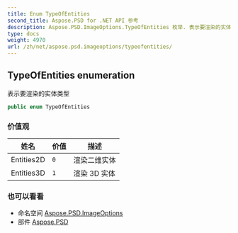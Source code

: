 ```yaml
---
title: Enum TypeOfEntities
second_title: Aspose.PSD for .NET API 参考
description: Aspose.PSD.ImageOptions.TypeOfEntities 枚举. 表示要渲染的实体类型
type: docs
weight: 4970
url: /zh/net/aspose.psd.imageoptions/typeofentities/
---
```

## TypeOfEntities enumeration

表示要渲染的实体类型

```csharp
public enum TypeOfEntities
```

### 价值观

| 姓名 | 价值 | 描述 |
| --- | --- | --- |
| Entities2D | `0` | 渲染二维实体 |
| Entities3D | `1` | 渲染 3D 实体 |

### 也可以看看

* 命名空间 [Aspose.PSD.ImageOptions](../../aspose.psd.imageoptions/)
* 部件 [Aspose.PSD](../../)


